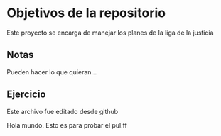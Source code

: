 # Objetivos de la repositorio

Este proyecto se encarga de manejar los planes de la liga de la justicia


## Notas
Pueden hacer lo que quieran...

## Ejercicio
Este archivo fue editado desde github

Hola mundo. Esto es para probar el pul.ff
